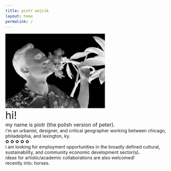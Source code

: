 ```yaml
---
title: piotr wojcik
layout: home
permalink: /
---
```

<!-- <img src="/bridge.JPG" width="256"> -->
<!-- <img src="/headshot-negative.jpg" width="196"> -->
<img src="/flora-neg.jpg" width="312">
<br/>
<font size="6">hi!</font><br/>
<font size="3">my name is piotr (the polish version of peter).</font><br/>
i'm an urbanist, designer, and critical geographer working between chicago, philadelphia, and lexington, ky.
<br/>
✿ ✿ ✿ ✿ ✿
<br/>
i am looking for employment opportunities in the broadly defined cultural, sustainability, and community economic development sector(s).<br/>
ideas for artistic/academic collaborations are also welcomed!<br/>
recently into: horses.
